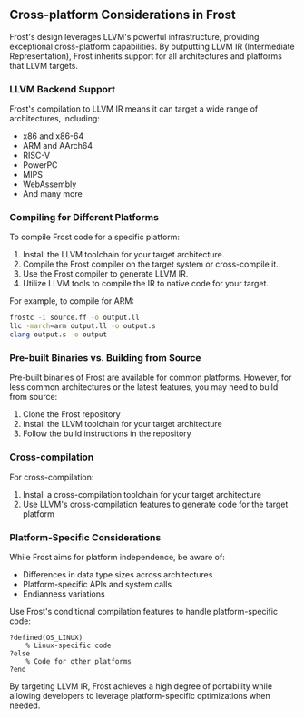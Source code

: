## Cross-platform Considerations in Frost

Frost's design leverages LLVM's powerful infrastructure, providing exceptional
cross-platform capabilities. By outputting LLVM IR (Intermediate
Representation), Frost inherits support for all architectures and platforms that
LLVM targets.

### LLVM Backend Support

Frost's compilation to LLVM IR means it can target a wide range of
architectures, including:

- x86 and x86-64
- ARM and AArch64
- RISC-V
- PowerPC
- MIPS
- WebAssembly
- And many more

### Compiling for Different Platforms

To compile Frost code for a specific platform:

1. Install the LLVM toolchain for your target architecture.
2. Compile the Frost compiler on the target system or cross-compile it.
3. Use the Frost compiler to generate LLVM IR.
4. Utilize LLVM tools to compile the IR to native code for your target.

For example, to compile for ARM:

```bash
frostc -i source.ff -o output.ll
llc -march=arm output.ll -o output.s
clang output.s -o output
```

### Pre-built Binaries vs. Building from Source

Pre-built binaries of Frost are available for common platforms. However, for
less common architectures or the latest features, you may need to build from
source:

1. Clone the Frost repository
2. Install the LLVM toolchain for your target architecture
3. Follow the build instructions in the repository

### Cross-compilation

For cross-compilation:

1. Install a cross-compilation toolchain for your target architecture
2. Use LLVM's cross-compilation features to generate code for the target
   platform

### Platform-Specific Considerations

While Frost aims for platform independence, be aware of:

- Differences in data type sizes across architectures
- Platform-specific APIs and system calls
- Endianness variations

Use Frost's conditional compilation features to handle platform-specific code:

```frost
?defined(OS_LINUX)
    % Linux-specific code
?else
    % Code for other platforms
?end
```

By targeting LLVM IR, Frost achieves a high degree of portability while allowing
developers to leverage platform-specific optimizations when needed.
